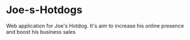# Joe-s-Hotdogs
Web application for Joe's Hotdog. It's aim to increase his online presence and boost his business sales
